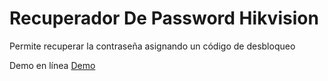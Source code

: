 # Recuperador De Password Hikvision

Permite recuperar la contraseña asignando un código de desbloqueo

Demo en línea [Demo](https://jsalonl.github.io/hikvision_recovery/)